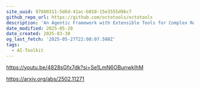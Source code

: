 ```yaml
---
site_uuid: 97880311-5d6d-41ac-b010-15e3555d96c7
github_repo_url: https://github.com/octotools/octotools
description: 'An Agentic Framework with Extensible Tools for Complex Reasoning'
date_modified: 2025-05-28
date_created: 2025-03-30
og_last_fetch: '2025-05-27T22:08:07.508Z'
tags:
  - AI-Toolkit
---
```


https://youtu.be/4828sGfx7dk?si=Se1LmN6OBunwkIhM

https://arxiv.org/abs/2502.11271


